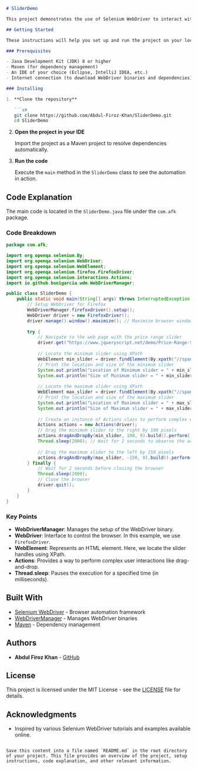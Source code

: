 

```markdown
# SliderDemo

This project demonstrates the use of Selenium WebDriver to interact with a price range slider on a web page. The code automates the movement of the minimum and maximum sliders to specified positions using the Actions class.

## Getting Started

These instructions will help you set up and run the project on your local machine for development and testing purposes.

### Prerequisites

- Java Development Kit (JDK) 8 or higher
- Maven (for dependency management)
- An IDE of your choice (Eclipse, IntelliJ IDEA, etc.)
- Internet connection (to download WebDriver binaries and dependencies)

### Installing

1. **Clone the repository**

   ```sh
   git clone https://github.com/Abdul-Firoz-Khan/SliderDemo.git
   cd SliderDemo
   ```

2. **Open the project in your IDE**

   Import the project as a Maven project to resolve dependencies automatically.

3. **Run the code**

   Execute the `main` method in the `SliderDemo` class to see the automation in action.

## Code Explanation

The main code is located in the `SliderDemo.java` file under the `com.afk` package.

### Code Breakdown

```java
package com.afk;

import org.openqa.selenium.By;
import org.openqa.selenium.WebDriver;
import org.openqa.selenium.WebElement;
import org.openqa.selenium.firefox.FirefoxDriver;
import org.openqa.selenium.interactions.Actions;
import io.github.bonigarcia.wdm.WebDriverManager;

public class SliderDemo {
    public static void main(String[] args) throws InterruptedException {
        // Setup WebDriver for Firefox
        WebDriverManager.firefoxdriver().setup();
        WebDriver driver = new FirefoxDriver();
        driver.manage().window().maximize(); // Maximize browser window
        
        try {
            // Navigate to the web page with the price range slider
            driver.get("https://www.jqueryscript.net/demo/Price-Range-Slider-jQuery-UI/");
            
            // Locate the minimum slider using XPath
            WebElement min_slider = driver.findElement(By.xpath("//span[1]"));
            // Print the location and size of the minimum slider
            System.out.println("Location of Minimum slider = " + min_slider.getLocation()); // (88, 233)
            System.out.println("Size of Minimum slider = " + min_slider.getSize()); // (20, 20)
            
            // Locate the maximum slider using XPath
            WebElement max_slider = driver.findElement(By.xpath("//span[2]"));
            // Print the location and size of the maximum slider
            System.out.println("Location of Maximum slider = " + max_slider.getLocation()); // (516, 288)
            System.out.println("Size of Maximum slider = " + max_slider.getSize()); // (20, 20)
            
            // Create an instance of Actions class to perform complex user interactions
            Actions actions = new Actions(driver);
            // Drag the minimum slider to the right by 100 pixels
            actions.dragAndDropBy(min_slider, 100, 0).build().perform();
            Thread.sleep(2000); // Wait for 2 seconds to observe the action
            
            // Drag the maximum slider to the left by 150 pixels
            actions.dragAndDropBy(max_slider, -150, 0).build().perform();
        } finally {
            // Wait for 2 seconds before closing the browser
            Thread.sleep(2000);
            // Close the browser
            driver.quit();
        }
    }
}
```

### Key Points

- **WebDriverManager**: Manages the setup of the WebDriver binary.
- **WebDriver**: Interface to control the browser. In this example, we use `FirefoxDriver`.
- **WebElement**: Represents an HTML element. Here, we locate the slider handles using XPath.
- **Actions**: Provides a way to perform complex user interactions like drag-and-drop.
- **Thread.sleep**: Pauses the execution for a specified time (in milliseconds).

## Built With

- [Selenium WebDriver](https://www.selenium.dev/) - Browser automation framework
- [WebDriverManager](https://github.com/bonigarcia/webdrivermanager) - Manages WebDriver binaries
- [Maven](https://maven.apache.org/) - Dependency management

## Authors

- **Abdul Firoz Khan** - [GitHub](https://github.com/Abdul-Firoz-Khan)

## License

This project is licensed under the MIT License - see the [LICENSE](LICENSE) file for details.

## Acknowledgments

- Inspired by various Selenium WebDriver tutorials and examples available online.
```

Save this content into a file named `README.md` in the root directory of your project. This file provides an overview of the project, setup instructions, code explanation, and other relevant information.

